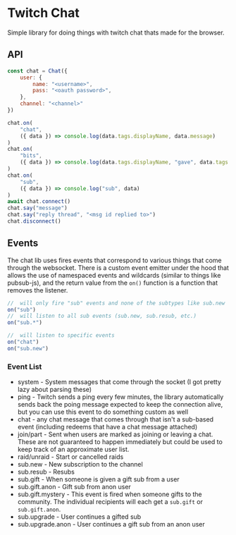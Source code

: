 # Twitch Chat

Simple library for doing things with twitch chat thats made for the browser.

## API
```js
const chat = Chat({
    user: {
        name: "<username>",
        pass: "<oauth password>",
    },
    channel: "<channel>"
})

chat.on(
    "chat",
    ({ data }) => console.log(data.tags.displayName, data.message)
)
chat.on(
    "bits",
    ({ data }) => console.log(data.tags.displayName, "gave", data.tags.bits)
)
chat.on(
    "sub",
    ({ data }) => console.log("sub", data)
)
await chat.connect()
chat.say("message")
chat.say("reply thread", "<msg id replied to>")
chat.disconnect()
```

## Events
The chat lib uses fires events that correspond to various things that come
through the websocket. There is a custom event emitter under the hood that
allows the use of namespaced events and wildcards (similar to things like
pubsub-js), and the return value from the `on()` function is a function that
removes the listener.

```js
//  will only fire "sub" events and none of the subtypes like sub.new
on("sub")
//  will listen to all sub events (sub.new, sub.resub, etc.)
on("sub.*")

//  will listen to specific events
on("chat")
on("sub.new")
```

### Event List
- system - System messages that come through the socket (I got pretty lazy about
    parsing these)
- ping - Twitch sends a ping every few minutes, the library automatically sends
    back the poing message expected to keep the connection alive, but you can
    use this event to do something custom as well
- chat - any chat message that comes through that isn't a sub-based event
    (including redeems that have a chat message attached)
- join/part - Sent when users are marked as joining or leaving a chat. These
    are not guaranteed to happen immediately but could be used to keep track of
    an approximate user list.
- raid/unraid - Start or cancelled raids
- sub.new - New subscription to the channel
- sub.resub - Resubs
- sub.gift - When someone is given a gift sub from a user
- sub.gift.anon - Gift sub from anon user
- sub.gift.mystery - This event is fired when someone gifts to the community.
    The individual recipients will each get a `sub.gift` or `sub.gift.anon`.
- sub.upgrade - User continues a gifted sub
- sub.upgrade.anon - User continues a gift sub from an anon user
